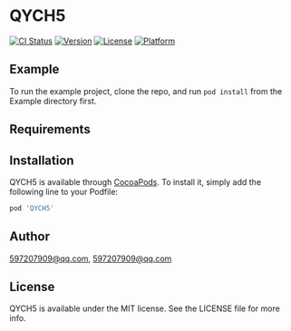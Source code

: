 # QYCH5

[![CI Status](https://img.shields.io/travis/597207909@qq.com/QYCH5.svg?style=flat)](https://travis-ci.org/597207909@qq.com/QYCH5)
[![Version](https://img.shields.io/cocoapods/v/QYCH5.svg?style=flat)](https://cocoapods.org/pods/QYCH5)
[![License](https://img.shields.io/cocoapods/l/QYCH5.svg?style=flat)](https://cocoapods.org/pods/QYCH5)
[![Platform](https://img.shields.io/cocoapods/p/QYCH5.svg?style=flat)](https://cocoapods.org/pods/QYCH5)

## Example

To run the example project, clone the repo, and run `pod install` from the Example directory first.

## Requirements

## Installation

QYCH5 is available through [CocoaPods](https://cocoapods.org). To install
it, simply add the following line to your Podfile:

```ruby
pod 'QYCH5'
```

## Author

597207909@qq.com, 597207909@qq.com

## License

QYCH5 is available under the MIT license. See the LICENSE file for more info.
